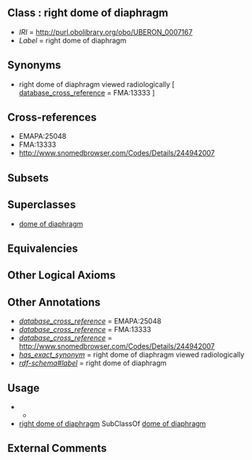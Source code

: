 
## Class : right dome of diaphragm

 * *IRI* = http://purl.obolibrary.org/obo/UBERON_0007167
 * *Label* = right dome of diaphragm

## Synonyms

 * right dome of diaphragm viewed radiologically [ [database_cross_reference](../../ef/oboInOwl#hasDbXref.md) = FMA:13333 ]

## Cross-references

 * EMAPA:25048
 * FMA:13333
 * http://www.snomedbrowser.com/Codes/Details/244942007

## Subsets


## Superclasses

 * [dome of diaphragm](../../UBERON/45/UBERON_0007145.md)

## Equivalencies


## Other Logical Axioms


## Other Annotations

 * *[database_cross_reference](../../ef/oboInOwl#hasDbXref.md)* = EMAPA:25048
 * *[database_cross_reference](../../ef/oboInOwl#hasDbXref.md)* = FMA:13333
 * *[database_cross_reference](../../ef/oboInOwl#hasDbXref.md)* = http://www.snomedbrowser.com/Codes/Details/244942007
 * *[has_exact_synonym](../../ym/oboInOwl#hasExactSynonym.md)* = right dome of diaphragm viewed radiologically
 * *[rdf-schema#label](../../el/rdf-schema#label.md)* = right dome of diaphragm

## Usage

 * -
 * [right dome of diaphragm](../../UBERON/67/UBERON_0007167.md) SubClassOf [dome of diaphragm](../../UBERON/45/UBERON_0007145.md)

## External Comments

